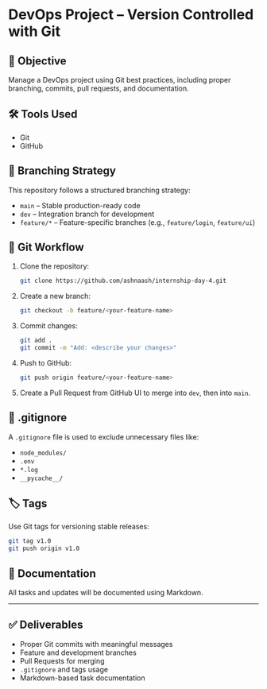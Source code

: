 # DevOps Project – Version Controlled with Git

## 📌 Objective
Manage a DevOps project using Git best practices, including proper branching, commits, pull requests, and documentation.

## 🛠️ Tools Used
- Git
- GitHub

## 📂 Branching Strategy
This repository follows a structured branching strategy:

- `main` – Stable production-ready code
- `dev` – Integration branch for development
- `feature/*` – Feature-specific branches (e.g., `feature/login`, `feature/ui`)

## 🔀 Git Workflow
1. Clone the repository:
   ```bash
   git clone https://github.com/ashnaash/internship-day-4.git
   ```

2. Create a new branch:
   ```bash
   git checkout -b feature/<your-feature-name>
   ```

3. Commit changes:
   ```bash
   git add .
   git commit -m "Add: <describe your changes>"
   ```

4. Push to GitHub:
   ```bash
   git push origin feature/<your-feature-name>
   ```

5. Create a Pull Request from GitHub UI to merge into `dev`, then into `main`.

## 📄 .gitignore
A `.gitignore` file is used to exclude unnecessary files like:
- `node_modules/`
- `.env`
- `*.log`
- `__pycache__/`

## 🏷️ Tags
Use Git tags for versioning stable releases:
```bash
git tag v1.0
git push origin v1.0
```

## 📝 Documentation
All tasks and updates will be documented using Markdown.

---

## ✅ Deliverables
- Proper Git commits with meaningful messages
- Feature and development branches
- Pull Requests for merging
- `.gitignore` and tags usage
- Markdown-based task documentation
